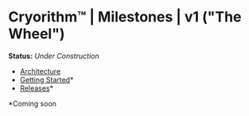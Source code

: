 # Cryorithm™ | Milestones | v1 ("The Wheel")

**Status:** _Under Construction_

- [Architecture](architecture)
- [Getting Started](getting-started)\*
- [Releases](releases)\*

\*Coming soon
